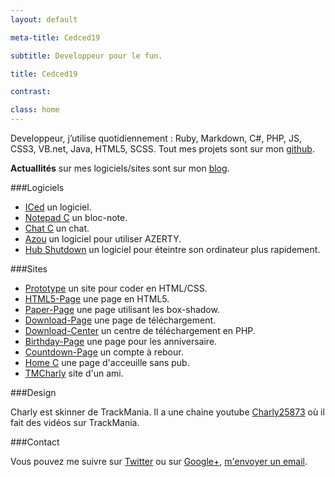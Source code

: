 ```yaml
---
layout: default

meta-title: Cedced19

subtitle: Developpeur pour le fun.

title: Cedced19

contrast:

class: home
---
```


Developpeur, j’utilise quotidiennement : Ruby, Markdown, C#, PHP, JS, CSS3, VB.net, Java, HTML5, SCSS.
Tout mes projets sont sur mon [github](https://github.com/cedced19/).

**Actuallités** sur mes logiciels/sites sont sur mon [blog](http://cedced19.github.io/blog/). 

###Logiciels

* [ICed](http://cedced19.github.io/iced/) un logiciel.
* [Notepad C](http://cedced19.github.io/notepad/) un bloc-note.
* [Chat C](http://cedced19.github.io/chat/) un chat.
* [Azou](http://cedced19.github.io/azou/) un logiciel pour utiliser AZERTY.
* [Hub Shutdown](http://cedced19.github.io/hubshutdown/) un logiciel pour éteintre son ordinateur plus rapidement.


###Sites

* [Prototype](http://cedced19.github.io/proto/) un site pour coder en HTML/CSS.
* [HTML5-Page](http://cedced19.github.io/demo/html5-page/) une page en HTML5.
* [Paper-Page](http://cedced19.github.io/demo/paper-page/) une page utilisant les box-shadow.
* [Download-Page](http://cedced19.github.io/demo/download-page/) une page de téléchargement.
* [Download-Center](https://github.com/cedced19/Download-Center/) un centre de téléchargement en PHP.
* [Birthday-Page](http://cedced19.github.io/demo/birthday-page/) une page pour les anniversaire.
* [Countdown-Page](http://cedced19.github.io/demo/countdown-page/) un compte à rebour.
* [Home C](http://cedced19.github.io/home/) une page d'acceuille sans pub.
* [TMCharly](http://tmcharly.github.io/) site d'un ami.

###Design

Charly est skinner de TrackMania. Il a une chaine youtube [Charly25873](https://www.youtube.com/channel/UCOmStS_lSNYu9iudht0mrwQ) où il fait des vidéos sur TrackMania.

###Contact

Vous pouvez me suivre sur [Twitter](https://twitter.com/cedced19) ou sur [Google+](https://plus.google.com/u/0/b/104855167193751168501/104855167193751168501/posts), [m'envoyer un email](mailto:cedced19@gmail.com?subject=Hello.net&body=Hello).

